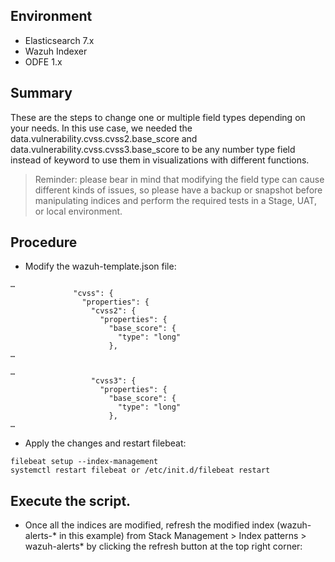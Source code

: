 ## Environment

- Elasticsearch 7.x
- Wazuh Indexer
- ODFE 1.x

## Summary

These are the steps to change one or multiple field types depending on your needs. In this use case, we needed the data.vulnerability.cvss.cvss2.base_score and data.vulnerability.cvss.cvss3.base_score to be any number type field instead of keyword to use them in visualizations with different functions.
> Reminder: please bear in mind that modifying the field type can cause different kinds of issues, so please have a backup or snapshot before manipulating indices and perform the required tests in a Stage, UAT, or local environment.

## Procedure

- Modify the wazuh-template.json file:


```
…
              "cvss": {
                "properties": {
                  "cvss2": {
                    "properties": {
                      "base_score": {
                        "type": "long"
                      },
…

…
                  "cvss3": {
                    "properties": {
                      "base_score": {
                        "type": "long"
                      },
…
```


- Apply the changes and restart filebeat:


```
filebeat setup --index-management
systemctl restart filebeat or /etc/init.d/filebeat restart
```


## Execute the script.

- Once all the indices are modified, refresh the modified index (wazuh-alerts-* in this example) from Stack Management > Index patterns > wazuh-alerts* by clicking the refresh button at the top right corner:
